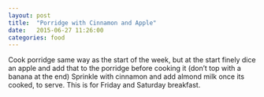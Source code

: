 ```yaml
---
layout: post
title:  "Porridge with Cinnamon and Apple"
date:   2015-06-27 11:26:00
categories: food
---
```

Cook porridge same way as the start of the week, but at the start finely dice an apple and add that to the porridge before cooking it (don’t top with a banana at the end) Sprinkle with cinnamon and add almond milk once its cooked, to serve. This is for Friday and Saturday breakfast.